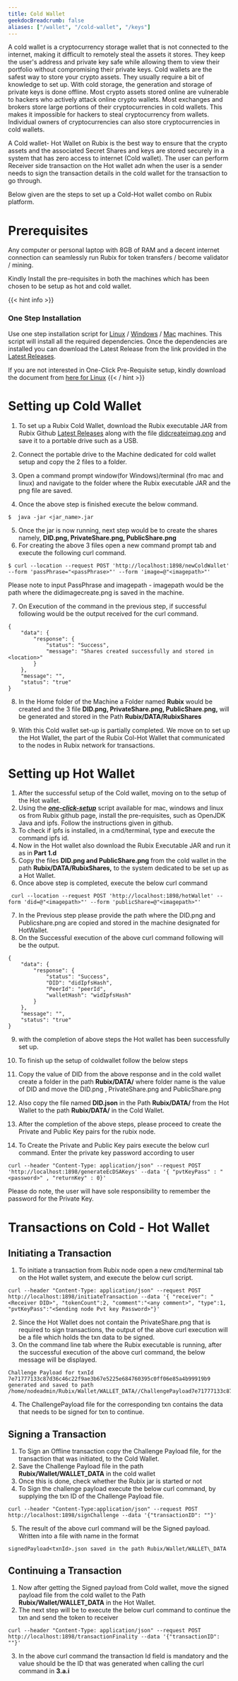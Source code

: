```yaml
---
title: Cold Wallet
geekdocBreadcrumb: false
aliases: ["/wallet", "/cold-wallet", "/keys"]
---
```



A cold wallet is a cryptocurrency storage wallet that is not connected to the internet, making it difficult to remotely steal the assets it stores. They keep the user's address and private key safe while allowing them to view their portfolio without compromising their private keys. Cold wallets are the safest way to store your crypto assets. They usually require a bit of knowledge to set up. With cold storage, the generation and storage of private keys is done offline. Most crypto assets stored online are vulnerable to hackers who actively attack online crypto wallets. Most exchanges and brokers store large portions of their cryptocurrencies in cold wallets. This makes it impossible for hackers to steal cryptocurrency from wallets. Individual owners of cryptocurrencies can also store cryptocurrencies in cold wallets.

A Cold wallet- Hot Wallet on Rubix is the best way to ensure that the crypto assets and the associated Secret Shares and keys are stored securely in a system that has zero access to internet (Cold wallet). The user can perform Receiver side transaction on the Hot wallet adn when the user is a sender needs to sign the transaction details in the cold wallet for the transaction to go through.

Below given are the steps to set up a Cold-Hot wallet combo on Rubix platform.

# Prerequisites

Any computer or personal laptop with 8GB of RAM and a decent internet connection can seamlessly run Rubix for token transfers / become validator / mining.

Kindly Install the pre-requisites in both the machines which has been chosen to be setup as hot and cold wallet.

{{< hint info >}}
### One Step Installation

Use one step installation script for [Linux](https://github.com/rubixchain/rubixnetwork/raw/master/setupscripts/OneClickSetup/RubixOneClickSetup-Linux) / [Windows](https://github.com/rubixchain/rubixnetwork/raw/master/setupscripts/OneClickSetup/RubixOneClickSetup-Windows.exe) / [Mac](https://github.com/rubixchain/rubixnetwork/raw/master/setupscripts/OneClickSetup/RubixOneClickSetup-MacOS) machines. This script will install all the required dependencies. Once the dependencies are installed you can download the Latest Release from the link provided in the [Latest Releases](https://learn.rubix.net/node-setup/#latest-releases).

If you are not interested in One-Click Pre-Requisite setup, kindly download the document from [here for Linux](https://www.dropbox.com/s/8o8sathz81lmnho/Rubix%20Node%20Installation%20Instructions_%20Command%20Line%20-%20Linux.pdf?dl=0)
{{< / hint >}}

# Setting up Cold Wallet

1. To set up a Rubix Cold Wallet, download the Rubix executable JAR from Rubix Github [Latest Releases](https://learn.rubix.net/node-setup/#latest-releases) along with the file [didcreateimag.png](https://github.com/rubixchain/rubixnetwork/blob/master/didcreateimag.png) and save it to a portable drive such as a USB.

2. Connect the portable drive to the Machine dedicated for cold wallet setup and copy the 2 files to a folder. 
3. Open a command prompt window(for Windows)/terminal (fro mac and linux) and navigate to the folder where the Rubix executable JAR and the png file are saved.
4. Once the above step is finished execute the below command.
```
$  java -jar <jar_name>.jar
```

5. Once the jar is now running, next step would be to create the shares namely, **DID.png, PrivateShare.png, PublicShare.png**
6. For creating the above 3 files open a new command prompt tab and execute the following curl command.
```
$ curl --location --request POST 'http://localhost:1898/newColdWallet' --form 'passPhrase="<passPhrase>"' --form 'image=@"<imagepath>"'
```

Please note to input PassPhrase and imagepath - imagepath would be the path where the didimagecreate.png is saved in the machine.

7. On Execution of the command in the previous step, if successful following would be the output received for the curl command.
```
{
    "data": {
        "response": {
            "status": "Success",
            "message": "Shares created successfully and stored in <location>"
        }
    },
    "message": "",
    "status": "true"
}
```
8. In the Home folder of the Machine a Folder named **Rubix** would be created and the 3 file **DID.png, PrivateShare.png, PublicShare.png,** will be generated and stored in the Path **Rubix/DATA/RubixShares**

9. With this Cold wallet set-up is partially completed. We move on to set up the Hot Wallet, the part of the Rubix Col-Hot Wallet that communicated to the nodes in Rubix network for transactions.

# Setting up Hot Wallet

1. After the successful setup of the Cold wallet, moving on to the setup of the Hot wallet.
2. Using the ***[one-click-setup](https://github.com/rubixchain/rubixnetwork/tree/master/setupscripts/OneClickSetup)*** script available for mac, windows and linux os from Rubix github page, install the pre-requisites, such as OpenJDK Java  and ipfs. Follow the instructions given in github.
3. To check if ipfs is installed, in a cmd/terminal, type and execute the command ipfs id.
4. Now in the Hot wallet also download the Rubix Executable JAR and run it as in **Part 1.d**
5. Copy the files **DID.png and PublicShare.png** from the cold wallet in the path **Rubix/DATA/RubixShares,** to the system dedicated to be set up as a Hot Wallet.
6. Once above step is completed, execute the below curl command
```
 curl --location --request POST 'http://localhost:1898/hotWallet' --form 'did=@"<imagepath>"' --form 'publicShare=@"<imagepath>"'
```
7. In the Previous step please provide the path where the DID.png and Publicshare.png are copied and stored in the machine designated for HotWallet.
8. On the Successful execution of the above curl command following will be the output.
```
{
    "data": {
        "response": {
            "status": "Success",
            "DID": "didIpfsHash",
            "PeerId": "peerId",
            "walletHash": "widIpfsHash"
        }
    },
    "message": "",
    "status": "true"
}
```
9. with the completion of above steps the Hot wallet has been successfully set up.

10. To finish up the setup of coldwallet follow the below steps

11. Copy the value of DID from the above response and in the cold wallet create a folder in the path **Rubix/DATA/** where folder name is the value of DID and move the DID.png , PrivateShare.png and PublicShare.png
12. Also copy the file named **DID.json** in the Path **Rubix/DATA/** from the Hot Wallet to the path **Rubix/DATA/** in the Cold Wallet.
13. After the completion of the above steps, please proceed to create the Private and Public Key pairs for the rubix node.
14. To Create the Private and Public Key pairs execute the below curl command. Enter the private key password according to user

```
curl --header "Content-Type: application/json" --request POST 'http://localhost:1898/generateEcDSAKeys' --data '{ "pvtKeyPass" : "<password>" , "returnKey" : 0}'
```

Please do note, the user will have sole responsibility to remember the password for the Private Key.

# Transactions on Cold - Hot Wallet

## Initiating a Transaction

1. To initiate a transaction from Rubix node open a new cmd/terminal tab on the Hot wallet system, and execute the below curl script.

```
curl --header "Content-Type: application/json" --request POST http://localhost:1898/initiateTransaction --data '{ "receiver": "<Receiver DID>", "tokenCount":2, "comment":"<any comment>", "type":1, "pvtKeyPass":"<Sending node Pvt key Password>"}'
```

2. Since the Hot Wallet does not contain the PrivateShare.png that is required to sign transactions, the output of the above curl execution will be a file which holds the txn data to be signed.
3. On the command line tab where the Rubix executable is running, after the successful execution  of the above curl command, the below message will be displayed.

```
Challenge Payload for txnId 7e71777133c87d36c46c22f9ae3b67e5225e684760395c0ff06e85a4b99919b9
generated and saved to path /home/nodeadmin/Rubix/Wallet/WALLET_DATA//ChallengePayload7e71777133c87d36c46c22f9ae3b67e5225e684760395c0ff06e85a4b99919b9.json
```

4. The ChallengePayload file for the corresponding txn contains the data that needs to be signed for txn to continue.

## Signing a Transaction

1. To Sign an Offline transaction copy the Challenge Payload file, for the transaction that was initiated, to the Cold Wallet.
2. Save the Challenge Payload file in the path **Rubix/Wallet/WALLET\_DATA** in the cold wallet
3. Once this is done, check whether the Rubix jar is started or not
4. To Sign the challenge payload execute the below curl command, by supplying the txn ID of the Challenge Payload file.
```
curl --header "Content-Type:application/json" --request POST http://localhost:1898/signChallenge --data '{"transactionID": ""}'
```
5. The result of the above curl command will be the Signed payload. Written into a file with name in the format

```
signedPayload<txnId>.json saved in the path Rubix/Wallet/WALLET\_DATA
```

## Continuing a Transaction
1. Now after getting the Signed payload from Cold wallet, move the signed payload file from the cold wallet to the Path **Rubix/Wallet/WALLET\_DATA** in the Hot Wallet.
2. The next step will be to execute the below curl command to continue the txn and send the token to receiver

```
curl --header "Content-Type: application/json" --request POST http://localhost:1898/transactionFinality --data '{"transactionID": ""}'
```

3. In the above curl command the transaction Id field is mandatory and the value should be the ID that was generated when calling the curl command in **3.a.i**